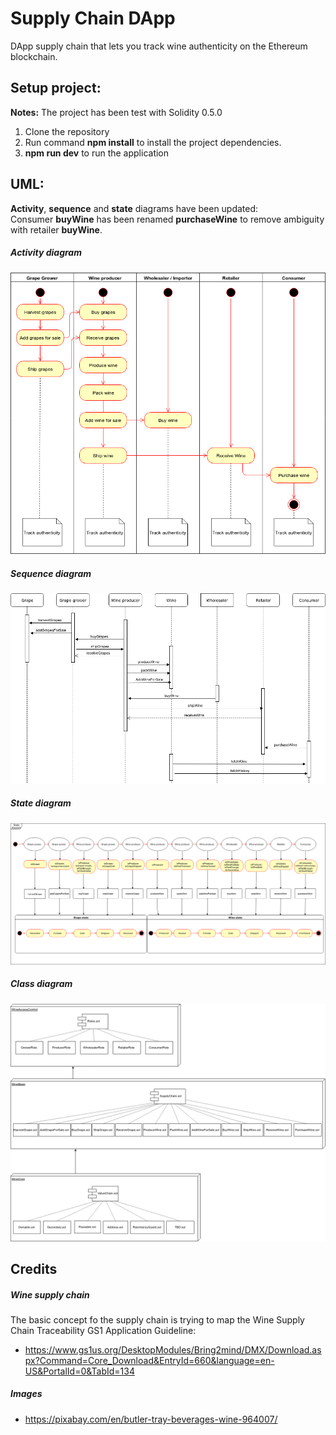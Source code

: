 # Supply Chain DApp
DApp supply chain that lets you track wine authenticity on the Ethereum blockchain.

## Setup project:
__Notes:__ The project has been test with Solidity 0.5.0
1. Clone the repository
2. Run command __npm install__ to install the project dependencies.
3. __npm run dev__ to run the application

## UML:
__Activity__, __sequence__ and __state__ diagrams have been updated:<br />
Consumer __buyWine__ has been renamed __purchaseWine__ to remove ambiguity with retailer __buyWine__.
##### Activity diagram
![Activity diagram](UML/ACTIVITY.png?raw=true "Activity")
##### Sequence diagram
![Sequence diagram](UML/SEQUENCE.png?raw=true "Sequence")
##### State diagram
![State diagram](UML/STATE.png?raw=true "State")
##### Class diagram
![Class diagram](UML/CLASS.png?raw=true "Class")

## Credits
##### Wine supply chain
The basic concept fo the supply chain is trying to map the Wine Supply Chain Traceability GS1 Application Guideline:
* https://www.gs1us.org/DesktopModules/Bring2mind/DMX/Download.aspx?Command=Core_Download&EntryId=660&language=en-US&PortalId=0&TabId=134
##### Images
* https://pixabay.com/en/butler-tray-beverages-wine-964007/